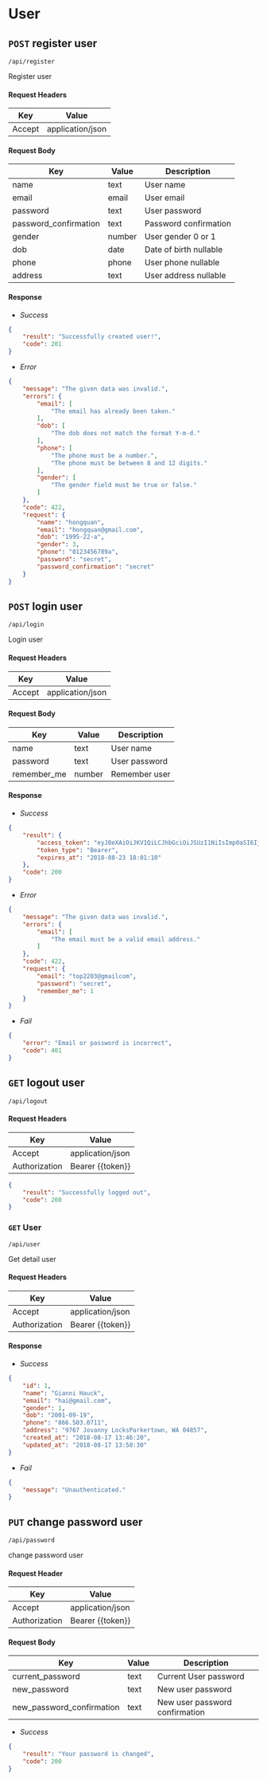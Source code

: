 # User
## `POST` register user
```
/api/register
```
Register user
#### Request Headers
| Key | Value |
|---|---|
|Accept|application/json
#### Request Body
| Key | Value | Description
|---|---|---|
|name|text| User name|
|email|email|User email|
|password|text|User password|
|password_confirmation|text|Password confirmation|
|gender|number|User gender 0 or 1|
|dob|date| Date of birth nullable|
|phone|phone| User phone nullable|
|address|text| User address nullable|

#### Response
* _Success_
```json
{
    "result": "Successfully created user!",
    "code": 201
}
```
* _Error_
``` json
{
    "message": "The given data was invalid.",
    "errors": {
        "email": [
            "The email has already been taken."
        ],
        "dob": [
            "The dob does not match the format Y-m-d."
        ],
        "phone": [
            "The phone must be a number.",
            "The phone must be between 8 and 12 digits."
        ],
        "gender": [
            "The gender field must be true or false."
        ]
    },
    "code": 422,
    "request": {
        "name": "hongquan",
        "email": "hongquan@gmail.com",
        "dob": "1995-22-a",
        "gender": 3,
        "phone": "0123456789a",
        "password": "secret",
        "password_confirmation": "secret"
    }
}
```

## `POST` login user
```
/api/login
```
Login user
#### Request Headers
| Key | Value |
|---|---|
|Accept|application/json
#### Request Body
| Key | Value | Description
|---|---|---|
|name|text| User name|
|password|text|User password|
|remember_me|number|Remember user|
#### Response
* _Success_
```json
{
    "result": {
        "access_token": "eyJ0eXAiOiJKV1QiLCJhbGciOiJSUzI1NiIsImp0aSI6IjQxNzk4MmIxNzRlNjgyMjNlM2ZhNjA3ZmVhMzE4OWNiN2FiMTk0ZjBkZWFlNzFhMDEzNDk5ZTAxNTRkY2Q3ODQzZTg3Njc1MzFkMDE4NDY2In0.eyJhdWQiOiIxIiwianRpIjoiNDE3OTgyYjE3NGU2ODIyM2UzZmE2MDdmZWEzMTg5Y2I3YWIxOTRmMGRlYWU3MWEwMTM0OTllMDE1NGRjZDc4NDNlODc2NzUzMWQwMTg0NjYiLCJpYXQiOjE1MzQ0MTcyNzAsIm5iZiI6MTUzNDQxNzI3MCwiZXhwIjoxNTY1OTUzMjcwLCJzdWIiOiIzIiwic2NvcGVzIjpbXX0.xGW27br7z38_Pi8Gb2Bny-mulBGpIoPbFud_vFR6RdmF3mXKTkqDhA6uxtASv3jMCYTkJUoRp5XLJX2JV417sY5PPyx-w-RZuT-W6q272C7sJysGd7mICbLJ-ITEilHBk7du7tSqjQSNRkTLubkl6caQNw3YV_IQFx4r0CfYYRxyNFJSSmLsWM2HLGhJ-ckhi_zqwS-6aCCDf-GudxdAqM39HmpG0RyytkuOh9fAtNrxqI_Q887qQU3gqZj65djA-dP2F06Bckt5N6QYxffmYP_Vc9dRnVu3sFAPMcMIX0DZqFo91QEByX_CkJp4J1eSBZx8hrPUT0CFPd-CN-ZfofSTOYfSXC_RO8DG37_72b9zU4679WQ5JhQu3FcCZzbwf05rmG-bieftxPSLr5oYJAfSzPyLfeDMpS8dHXkK-zZZ-he7HFsBF8Dh8eIWrKdHn_5EqnYr3D0vWffr2qXbgOJ-GN519yKueI3TP_eZHaxRFFmJxIpO1w77Y0Hyl-MwVILY_MQKzHQWorQI6aXXczdRY7hhgQ4CHnRTTeuDrupYhShnEgH30PKW0mj_QPC9G9aY1uzRnK1iGO9D456LOH1TY0gxrNuSnvrC6REOvLe25IpiH5AWOfvLEZ6zmH0AJFsa7F5-Pj-auEdewL9jCjx6TxuoDq5B52wVHFbbGJY",
        "token_type": "Bearer",
        "expires_at": "2018-08-23 18:01:10"
    },
    "code": 200
}
```
* _Error_
``` json
{
    "message": "The given data was invalid.",
    "errors": {
        "email": [
            "The email must be a valid email address."
        ]
    },
    "code": 422,
    "request": {
        "email": "top2203@gmailcom",
        "password": "secret",
        "remember_me": 1
    }
}
```
* _Fail_
``` json
{
    "error": "Email or password is incorrect",
    "code": 401
}
```
## `GET` logout user
```
/api/logout
```
#### Request Headers
| Key | Value |
|---|---|
|Accept|application/json
|Authorization|Bearer {{token}}
```json
{
    "result": "Successfully logged out",
    "code": 200
}
```

### `GET` User
```
/api/user
```
Get detail user

#### Request Headers
| Key | Value |
|---|---|
|Accept|application/json
|Authorization|Bearer {{token}}

#### Response
* _Success_
```json
{
    "id": 1,
    "name": "Gianni Hauck",
    "email": "hai@gmail.com",
    "gender": 1,
    "dob": "2001-09-19",
    "phone": "866.503.0711",
    "address": "9767 Jovanny LocksParkertown, WA 04857",
    "created_at": "2018-08-17 13:46:20",
    "updated_at": "2018-08-17 13:50:30"
}
```
* _Fail_
```json
{
    "message": "Unauthenticated."
}
```
## `PUT` change password user
```
/api/password
```
change password user
#### Request Header
| Key | Value |
| --- | --- |
| Accept | application/json |
| Authorization | Bearer {{token}} |
#### Request Body
| Key | Value | Description
|---|---|---|
|current_password|text| Current User password|
|new_password|text| New user password|
|new_password_confirmation|text| New user password confirmation|
* _Success_
```json
{
    "result": "Your password is changed",
    "code": 200
}
```
